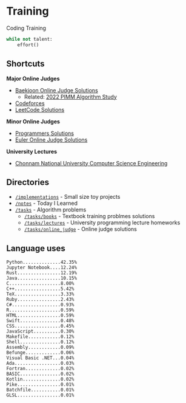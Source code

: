 # Training
Coding Training

```python
while not talent:
    effort()
```

## Shortcuts
**Major Online Judges**
* [Baekjoon Online Judge Solutions](./tasks/online_judge/baekjoon/)
  * Related: [2022 PIMM Algorithm Study](https://github.com/rootachieve/Algorithm-study)
* [Codeforces](./tasks/online_judge/codeforces/)
* [LeetCode Solutions](./tasks/online_judge/leetcode/)

**Minor Online Judges**
* [Programmers Solutions](./tasks/online_judge/programmers)
* [Euler Online Judge Solutions](./tasks/online_judge/euleroj)

**University Lectures**
* [Chonnam National University Computer Science Engineering](./tasks/lectures/jnu/)

## Directories
* [`/implementations`](./implementations/) - Small size toy projects
* [`/notes`](./notes/) - Today I Learned
* [`/tasks`](./tasks/) - Algorithm problems
  * [`/tasks/books`](./tasks/books/) - Textbook training problmes solutions
  * [`/tasks/lectures`](./tasks/lectures/) - University programming lecture homeworks
  * [`/tasks/online_judge`](./tasks/online_judge/) - Online judge solutions

## Language uses
```
Python..............42.35%
Jupyter Notebook....12.24%
Rust................12.19%
Java................10.15%
C...................8.00%
C++.................5.42%
TeX.................3.33%
Ruby................2.43%
C#..................0.93%
R...................0.59%
HTML................0.59%
Swift...............0.48%
CSS.................0.45%
JavaScript..........0.30%
Makefile............0.12%
Shell...............0.12%
Assembly............0.09%
Befunge.............0.06%
Visual Basic .NET...0.04%
Ada.................0.03%
Fortran.............0.02%
BASIC...............0.02%
Kotlin..............0.02%
Pike................0.01%
Batchfile...........0.01%
GLSL................0.01%
```
